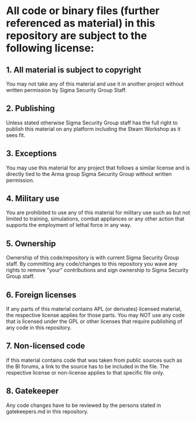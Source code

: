 # All code or binary files (further referenced as material) in this repository are subject to the following license:

## 1. All material is subject to copyright

You may not take any of this material and use it in another project without written permission by Sigma Security Group Staff.

## 2. Publishing

Unless stated otherwise Sigma Security Group staff has the full right to publish this material on any platform including the Steam Workshop as it sees fit.

## 3. Exceptions

You may use this material for any project that follows a similar license and is directly tied to the Arma group Sigma Security Group without written permission.

## 4. Military use

You are prohibited to use any of this material for military use such as but not limited to training, simulations, combat appliances or any other action that supports the employment of lethal force in any way.

## 5. Ownership

Ownership of this code/repository is with current Sigma Security Group staff. By committing any code/changes to this repository you wave any rights to remove "your" contributions and sign ownership to Sigma Security Group staff.

## 6. Foreign licenses

If any parts of this material contains APL (or derivates) licensed material, the respective license applies for those parts. You may NOT use any code that is licensed under the GPL or other licenses that require publishing of any code in this repository.

## 7. Non-licensed code

If this material contains code that was taken from public sources such as the BI forums, a link to the source has to be included in the file. The respective license or non-license applies to that specific file only.

## 8. Gatekeeper

Any code changes have to be reviewed by the persons stated in gatekeepers.md in this repository.
